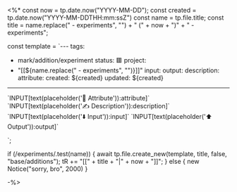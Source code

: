 <%*
const now = tp.date.now("YYYY-MM-DD");
const created = tp.date.now("YYYY-MM-DDTHH:mm:ssZ")
const name = tp.file.title;
const title = name.replace(" - experiments", "") + " (" + now + ")" + " - experiments";

const template = `---
tags:
  - mark/addition/experiment
status: 🟥
project:
  - "[[${name.replace(" - experiments", "")}]]"
input:
output:
description:
attribute:
created: ${created}
updated: ${created}
---

\`INPUT[text(placeholder('🔖 Attribute')):attribute]\`
\`INPUT[text(placeholder('✍️ Description')):description]\`
\`INPUT[text(placeholder('⬇️ Input')):input]\`
\`INPUT[text(placeholder('⬆️ Output')):output]\`

`;

if (/experiments/.test(name)) {
	await tp.file.create_new(template, title, false, "base/additions");
	tR += "[[" + title + "|" + now + "]]";
} else {
	new Notice("sorry, bro", 2000)
}

-%>
